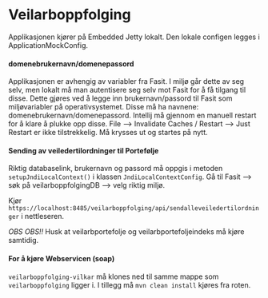 # Veilarboppfolging
Applikasjonen kjører på Embedded Jetty lokalt. Den lokale configen legges i ApplicationMockConfig.

#### domenebrukernavn/domenepassord
Applikasjonen er avhengig av variabler fra Fasit. I miljø går dette av seg selv, men lokalt må man autentisere seg selv
mot Fasit for å få tilgang til disse. Dette gjøres ved å legge inn brukernavn/passord til Fasit som miljøvariabler
på operativsystemet. Disse må ha navnene: domenebrukernavn/domenepassord. Intellij må gjennom en manuell restart for å
klare å plukke opp disse. File --> Invalidate Caches / Restart --> Just Restart er ikke tilstrekkelig. Må krysses ut
og startes på nytt.

#### Sending av veiledertilordninger til Portefølje
Riktig databaselink, brukernavn og passord må oppgis i metoden ``setupJndiLocalContext()`` i klassen
``JndiLocalContextConfig``. Gå til Fasit --> søk på veilarboppfolgingDB --> velg riktig miljø.

Kjør ``https://localhost:8485/veilarboppfolging/api/sendalleveiledertilordninger`` i nettleseren.

*OBS OBS!!* Husk at veilarbportefolje og veilarbportefoljeindeks må kjøre samtidig.

#### For å kjøre Webservicen (soap)
``veilarboppfolging-vilkar`` må klones ned til samme mappe som ``veilarboppfolging`` ligger i. I tillegg må 
``mvn clean install`` kjøres fra roten.
